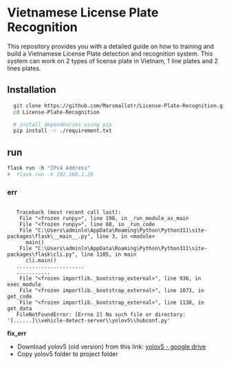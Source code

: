 # Vietnamese License Plate Recognition

This repository provides you with a detailed guide on how to training and build a Vietnamese License Plate detection and recognition system. This system can work on 2 types of license plate in Vietnam, 1 line plates and 2 lines plates.

## Installation

```bash
  git clone https://github.com/Marsmallotr/License-Plate-Recognition.git
  cd License-Plate-Recognition

  # install dependencies using pip 
  pip install -r ./requirement.txt
```

## run

  ```python
  flask run -h "IPv4 Address"
#  flask run -h 192.168.1.29
  ```

### err
```err

   Traceback (most recent call last):
    File "<frozen runpy>", line 198, in _run_module_as_main
    File "<frozen runpy>", line 88, in _run_code
    File "C:\Users\adminln\AppData\Roaming\Python\Python311\site-packages\flask\__main__.py", line 3, in <module>
      main()
    File "C:\Users\adminln\AppData\Roaming\Python\Python311\site-packages\flask\cli.py", line 1105, in main
      cli.main()
   ......................
   ...........
    File "<frozen importlib._bootstrap_external>", line 936, in exec_module
    File "<frozen importlib._bootstrap_external>", line 1073, in get_code
    File "<frozen importlib._bootstrap_external>", line 1130, in get_data
   FileNotFoundError: [Errno 2] No such file or directory: '[......]\\vehicle-detect-server\\yolov5\\hubconf.py'

```
**fix_err**

  - Download yolov5 (old version) from this link: [yolov5 - google drive](https://drive.google.com/file/d/1Vv_N_KgGrELZg7ratC-JewzzhQM1q4kg/view?usp=sharing)
  - Copy yolov5 folder to project folder



